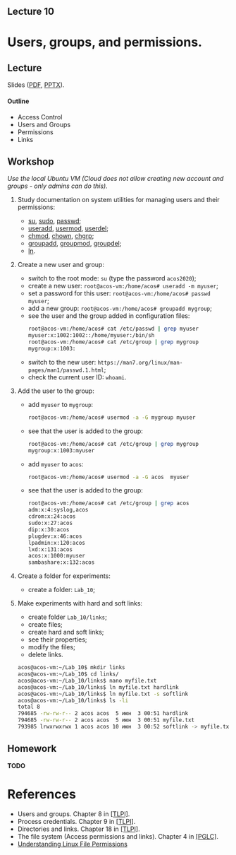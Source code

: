 Lecture 10
---

# Users, groups, and permissions.

## Lecture

Slides ([PDF](OS_Lecture_10.pdf), [PPTX](OS_Lecture_10.pptx)).

#### Outline

* Access Control
* Users and Groups
* Permissions
* Links

## Workshop

_Use the local Ubuntu VM (Cloud does not allow creating new account and groups - only admins can do this)._

1. Study documentation on system utilities for managing users and their permissions:
   * [su](https://man7.org/linux/man-pages/man1/su.1.html),
     [sudo](https://man7.org/linux/man-pages/man8/sudo.8.html),
     [passwd](https://man7.org/linux/man-pages/man1/passwd.1.html);
   * [useradd](https://man7.org/linux/man-pages/man8/useradd.8.html),
     [usermod](https://man7.org/linux/man-pages/man8/usermod.8.html),
     [userdel](https://man7.org/linux/man-pages/man8/userdel.8.html);
   * [chmod](https://man7.org/linux/man-pages/man1/chmod.1.html),
     [chown](https://man7.org/linux/man-pages/man1/chown.1.html),
     [chgrp](https://man7.org/linux/man-pages/man1/chgrp.1.html);
   * [groupadd](https://man7.org/linux/man-pages/man8/groupadd.8.html),
     [groupmod](https://man7.org/linux/man-pages/man8/groupmod.8.html),
     [groupdel](https://man7.org/linux/man-pages/man8/groupdel.8.html);
   * [ln](https://man7.org/linux/man-pages/man1/ln.1.html).

1. Create a new user and group:
   * switch to the root mode: `su` (type the password `acos2020`);
   * create a new user: `root@acos-vm:/home/acos# useradd -m myuser`;
   * set a password for this user: `root@acos-vm:/home/acos# passwd myuser`;
   * add a new group: `root@acos-vm:/home/acos# groupadd mygroup`;
   * see the user and the group added in configuration files:
     ```bash
     root@acos-vm:/home/acos# cat /etc/passwd | grep myuser
     myuser:x:1002:1002::/home/myuser:/bin/sh 
     root@acos-vm:/home/acos# cat /etc/group | grep mygroup
     mygroup:x:1003:
     ```
   * switch to the new user: `https://man7.org/linux/man-pages/man1/passwd.1.html`;
   * check the current user ID: `whoami`.

1. Add the user to the group:
   * add `myuser` to `mygroup`:
     ```bash
     root@acos-vm:/home/acos# usermod -a -G mygroup myuser
     ```
   * see that the user is added to the group:
     ```bash
     root@acos-vm:/home/acos# cat /etc/group | grep mygroup
     mygroup:x:1003:myuser
     ```
   * add `myuser` to `acos`:
     ```bash
     root@acos-vm:/home/acos# usermod -a -G acos  myuser
     ```
   * see that the user is added to the group:
     ```bash
     root@acos-vm:/home/acos# cat /etc/group | grep acos
     adm:x:4:syslog,acos
     cdrom:x:24:acos
     sudo:x:27:acos
     dip:x:30:acos
     plugdev:x:46:acos
     lpadmin:x:120:acos
     lxd:x:131:acos
     acos:x:1000:myuser
     sambashare:x:132:acos
     ```

1. Create a folder for experiments:
   * create a folder: `Lab_10`;

1. Make experiments with hard and soft links:
   * create folder `Lab_10/links`;
   * create files;
   * create hard and soft links;
   * see their properties;
   * modify the files;
   * delete links.
   ```bash
   acos@acos-vm:~/Lab_10$ mkdir links
   acos@acos-vm:~/Lab_10$ cd links/
   acos@acos-vm:~/Lab_10/links$ nano myfile.txt
   acos@acos-vm:~/Lab_10/links$ ln myfile.txt hardlink
   acos@acos-vm:~/Lab_10/links$ ln myfile.txt -s softlink
   acos@acos-vm:~/Lab_10/links$ ls -li
   total 8
   794685 -rw-rw-r-- 2 acos acos  5 июн  3 00:51 hardlink
   794685 -rw-rw-r-- 2 acos acos  5 июн  3 00:51 myfile.txt
   793985 lrwxrwxrwx 1 acos acos 10 июн  3 00:52 softlink -> myfile.txt
   ```

## Homework

__TODO__

# References

* Users and groups. Chapter 8 in [[TLPI]](../../books.md).
* Process credentials. Chapter 9 in [[TLPI]](../../books.md).
* Directories and links. Chapter 18 in [[TLPI]](../../books.md).
* The file system (Access permissions and links). Chapter 4 in [[PGLC]](../../books.md).
* [Understanding Linux File Permissions](
  https://www.linux.com/training-tutorials/understanding-linux-file-permissions/)
